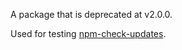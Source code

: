 A package that is deprecated at v2.0.0.

Used for testing [npm-check-updates](https://github.com/raineorshine/npm-check-updates).